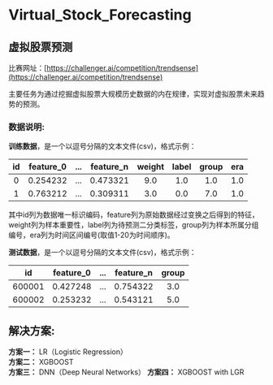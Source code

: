 # Virtual\_Stock_Forecasting
## **虚拟股票预测**

比赛网址：[https://challenger.ai/competition/trendsense](https://challenger.ai/competition/trendsense)

主要任务为通过挖掘虚拟股票大规模历史数据的内在规律，实现对虚拟股票未来趋势的预测。

### 数据说明:

**训练数据**，是一个以逗号分隔的文本文件(csv)，格式示例：

|id|feature_0|...|feature_n|weight|label|group|era|
|:---:|:---:|:---:|:---:|:---:|:---:|:---:|:---:|
|0|0.254232|...|0.473321|9.0|1.0|1.0|1.0|
|1|0.763212|...|0.309311|3.0|0.0|7.0|1.0|

其中id列为数据唯一标识编码，feature列为原始数据经过变换之后得到的特征，weight列为样本重要性，label列为待预测二分类标签，group列为样本所属分组编号，era列为时间区间编号(取值1-20为时间顺序)。

**测试数据**，是一个以逗号分隔的文本文件(csv)，格式示例：

|id|feature_0|...|feature_n|group|
|:---:|:---:|:---:|:---:|:---:|
|600001|0.427248|...|0.754322|3.0|
|600002|0.253232|...|0.543121|5.0|


## 解决方案:
**方案一：** LR（Logistic Regression）  
**方案二：** XGBOOST  
**方案三：** DNN（Deep Neural Networks）
**方案四：** XGBOOST with LGR
